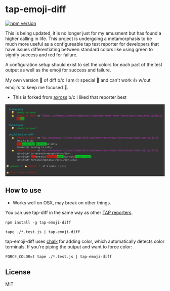 # tap-emoji-diff

[![npm version](https://badge.fury.io/js/tap-emoji-diff.svg)](http://badge.fury.io/js/tap-emoji-diff)

This is being updated, it is no longer just for my amusment but has
found a higher calling in life. This project is undergoing a
metamorphasis to be much more useful as a configureable tap test
reporter for developers that have issues differentiating between
standard colors like using green to signify success and red for failure.

A configuration setup should exist to set the colors for each part of
the test output as well as the emoji for success and failure.

My own version 🍺  of diff b/c I am 🙄  special 🚌  and can't work 👍  w/out emoji's
to keep me focused 👀.
* This is forked from [axross](https://github.com/axross/tap-diff) b/c I
  liked that reporter best

![Screenshot](screenshot1.png)

## How to use

* Works well on OSX, may break on other things.

You can use tap-diff in the same way as other [TAP reporters](https://github.com/substack/tape#pretty-reporters).

```
npm install -g tap-emoji-diff
```

```
tape ./*.test.js | tap-emoji-diff
```

tap-emoji-diff uses [chalk](https://www.npmjs.com/package/chalk) for adding color, which automatically detects
color terminals. If you're piping the output and want to force color:

```
FORCE_COLOR=t tape ./*.test.js | tap-emoji-diff
```

## License

MIT
